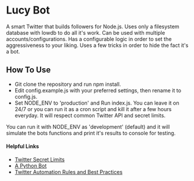 Lucy Bot
=========

A smart Twitter that builds followers for Node.js. Uses only a filesystem database with lowdb to do all it's work. Can be used with multiple accounts/configurations. Has a configurable logic in order to set the aggressiveness to your liking. Uses a few tricks in order to hide the fact it's a bot.

## How To Use
- Git clone the repository and run npm install.
- Edit config.example.js with your preferred settings, then rename it to config.js.
- Set NODE_ENV to 'production' and Run index.js. You can leave it on 24/7 or you can run it as a cron script and kill it after a few hours everyday. It will respect common Twitter API and secret limits.

You can run it with NODE_ENV as 'development' (default) and it will simulate the bots functions and print it's results to console for testing.

#### Helpful Links
- [Twitter Secret Limits](http://iag.me/socialmedia/guides/do-you-know-the-twitter-limits/)
- [A Python Bot](https://github.com/rhiever/TwitterFollowBot)
- [Twitter Automation Rules and Best Practices](https://support.twitter.com/articles/76915?lang=en)
